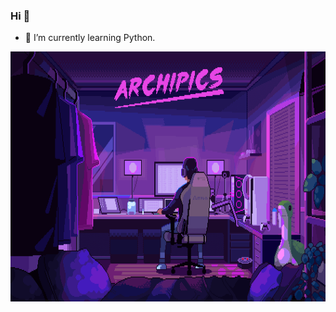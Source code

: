 ### Hi 👋

- 🌱 I’m currently learning Python.


<img src="dempgi7-520f8d5f-63d4-4453-8822-dbc149ae27f8.gif" width="1000" height="400" />
